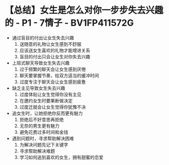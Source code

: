 # 【总结】女生是怎么对你一步步失去兴趣的 - P1 - 7情子 - BV1FP411572G

-   通过盲目的付出让女生失去兴趣
    1.  送随意的礼物让女生感到不舒服
    2.  应该送女生喜欢的礼物才能增进关系
    3.  盲目的付出只会让女生对你失去兴趣
-   上班式聊天导致女生失去兴趣
    1.  过于频繁的聊天会让女生感到厌倦
    2.  聊天要掌握节奏，给双方适当的缓冲时间
    3.  过度专注于聊天会让女生感到疲惫
-   缺乏主见导致女生失去兴趣
    1.  过度体贴让女生觉得你没有主见
    2.  在邀约女生时要果断做决定
    3.  过度迁就会让女生觉得你犹豫不决
-   追女生时，让她拒绝你反而更有魅力
    1.  拒绝后不好意思再拒绝
    2.  无奈的男生更有魅力
    3.  避免花费过多时间和金钱
-   遇到问题时，寻求帮助解决困难
    1.  为解决问题先记下关键字
    2.  寻求帮助解决难题
    3.  学习如何追到喜欢的女生，拥有甜蜜的恋爱